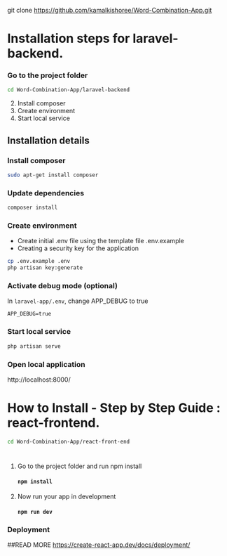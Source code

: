 

 git clone https://github.com/kamalkishoree/Word-Combination-App.git

# Installation steps for laravel-backend.

### Go to the project folder

```bash
cd Word-Combination-App/laravel-backend
```

2. Install composer
3. Create environment
4. Start local service


## Installation details


### Install composer

```bash
sudo apt-get install composer
```





### Update dependencies

```bash
composer install
```

### Create environment

* Create initial .env file using the template file .env.example
* Creating a security key for the application

```bash
cp .env.example .env
php artisan key:generate
```

### Activate debug mode (optional)

In `laravel-app/.env`, change APP_DEBUG to true

```
APP_DEBUG=true
```

### Start local service

```bash
php artisan serve
```

### Open local application

http://localhost:8000/

#  How to Install - Step by Step Guide : react-frontend.
```bash
cd Word-Combination-App/react-front-end
```

#

1. Go to the project folder and run npm install
   #### `npm install`

2. Now run your app in development
   #### `npm run dev`

### Deployment
##READ MORE
https://create-react-app.dev/docs/deployment/
